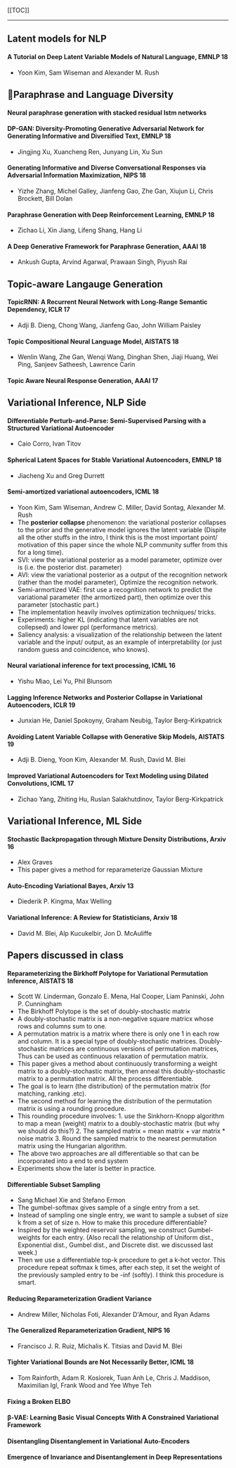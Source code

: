 [[TOC]]

----

## Latent models for NLP 

#### A Tutorial on Deep Latent Variable Models of Natural Language, EMNLP 18 
* Yoon Kim, Sam Wiseman and Alexander M. Rush

## Paraphrase and Language Diversity 

#### Neural paraphrase generation with stacked residual lstm networks


#### DP-GAN: Diversity-Promoting Generative Adversarial Network for Generating Informative and Diversified Text, EMNLP 18 
* Jingjing Xu, Xuancheng Ren, Junyang Lin, Xu Sun

#### Generating Informative and Diverse Conversational Responses via Adversarial Information Maximization, NIPS 18
* Yizhe Zhang, Michel Galley, Jianfeng Gao, Zhe Gan, Xiujun Li, Chris Brockett, Bill Dolan

#### Paraphrase Generation with Deep Reinforcement Learning, EMNLP 18 
* Zichao Li, Xin Jiang, Lifeng Shang, Hang Li

#### A Deep Generative Framework for Paraphrase Generation, AAAI 18
* Ankush Gupta, Arvind Agarwal, Prawaan Singh, Piyush Rai 

## Topic-aware Langauge Generation

#### TopicRNN: A Recurrent Neural Network with Long-Range Semantic Dependency, ICLR 17 
* Adji B. Dieng, Chong Wang, Jianfeng Gao, John William Paisley

#### Topic Compositional Neural Language Model, AISTATS 18 
* Wenlin Wang, Zhe Gan, Wenqi Wang, Dinghan Shen, Jiaji Huang, Wei Ping, Sanjeev Satheesh, Lawrence Carin

#### Topic Aware Neural Response Generation, AAAI 17 

## Variational Inference, NLP Side 

#### Differentiable Perturb-and-Parse: Semi-Supervised Parsing with a Structured Variational Autoencoder
* Caio Corro, Ivan Titov

#### Spherical Latent Spaces for Stable Variational Autoencoders, EMNLP 18 
* Jiacheng Xu and Greg Durrett 

#### Semi-amortized variational autoencoders, ICML 18 
* Yoon Kim, Sam Wiseman, Andrew C. Miller, David Sontag, Alexander M. Rush
* The **posterior collapse** phenomenon: the variational posterior collapses to the prior and the generative model ignores the latent variable (Dispite all the other stuffs in the intro, I think this is the most important point/ motivation of this paper since the whole NLP community suffer from this for a long time). 
* SVI: view the variational posterior as a model parameter, optimize over is (i.e. the posterior dist. parameter)
* AVI: view the variational posterior as a output of the recognition network (rather than the model parameter), Optimize the recognition network. 
* Semi-armortized VAE: first use a recognition network to predict the variational parameter (the armortized part), then optimize over this parameter (stochastic part.)
* The implementation heavily involves optimization techniques/ tricks. 
* Experiments: higher KL (indicating that latent variables are not collepsed) and lower ppl (performance metrics). 
* Saliency analysis: a visualization of the relationship between the latent variable and the input/ output, as an example of interpretability (or just random guess and coincidence, who knows). 

#### Neural variational inference for text processing, ICML 16 
* Yishu Miao, Lei Yu, Phil Blunsom

#### Lagging Inference Networks and Posterior Collapse in Variational Autoencoders, ICLR 19 
* Junxian He, Daniel Spokoyny, Graham Neubig, Taylor Berg-Kirkpatrick

#### Avoiding Latent Variable Collapse with Generative Skip Models, AISTATS 19 
* Adji B. Dieng, Yoon Kim, Alexander M. Rush, David M. Blei

#### Improved Variational Autoencoders for Text Modeling using Dilated Convolutions, ICML 17 
* Zichao Yang, Zhiting Hu, Ruslan Salakhutdinov, Taylor Berg-Kirkpatrick

## Variational Inference, ML Side 

#### Stochastic Backpropagation through Mixture Density Distributions, Arxiv 16
* Alex Graves
* This paper gives a method for reparameterize Gaussian Mixture 

#### Auto-Encoding Variational Bayes, Arxiv 13 
* Diederik P. Kingma, Max Welling

#### Variational Inference: A Review for Statisticians, Arxiv 18
* David M. Blei, Alp Kucukelbir, Jon D. McAuliffe 

## Papers discussed in class

#### Reparameterizing the Birkhoff Polytope for Variational Permutation Inference, AISTATS 18 
* Scott W. Linderman, Gonzalo E. Mena, Hal Cooper, Liam Paninski, John P. Cunningham
* The Birkhoff Polytope is the set of doubly-stochastic matrix 
* A doubly-stochastic matrix is a non-negative square matricx whose rows and columns sum to one. 
* A permutation matrix is a matrix where there is only one 1 in each row and column. It is a special type of doubly-stochastic matrices. Doubly-stochastic matrices are continuous versions of permutation matrices, Thus can be used as continuous relaxation of permutation matrix.
* This paper gives a method about continuously transforming a weight matrix to a doubly-stochastic matrix, then anneal this doubly-stochastic matrix to a permutation matrix. All the process differentiable. 
* The goal is to learn (the distribution) of the permutation matrix (for matching, ranking .etc).  
* The second method for learning the distribution of the permutation matrix is using a rounding procedure. 
* This rounding procedure involves: 1. use the Sinkhorn-Knopp algorithm to map a mean (weight) matrix to a doubly-stochastic matrix (but why we should do this?) 2. The sampled matrix = mean matrix + var matrix * noise matrix 3. Round the sampled matrix to the nearest permutation matrix using the Hungarian algorithm. 
* The above two approaches are all differentiable so that can be incorporated into a end to end system
* Experiments show the later is better in practice. 

#### Differentiable Subset Sampling
* Sang Michael Xie and Stefano Ermon
* The gumbel-softmax gives sample of a single entry from a set. 
* Instead of sampling one single entry, we want to sample a subset of size k from a set of size n. How to make this procedure differentiable? 
* Inspired by the weighted reservoir sampling, we construct Gumbel-weights for each entry. (Also recall the relationship of Uniform dist., Exponential dist., Gumbel dist., and Discrete dist. we discussed last week.)
* Then we use a differentiable top-k procedure to get a k-hot vector. This procedure repeat softmax k times, after each step, it set the weight of the previously sampled entry to be -inf (softly). I think this procedure is smart. 

#### Reducing Reparameterization Gradient Variance
* Andrew Miller, Nicholas Foti, Alexander D'Amour, and Ryan Adams 

#### The Generalized Reparameterization Gradient, NIPS 16 
* Francisco J. R. Ruiz, Michalis K. Titsias and David M. Blei

#### Tighter Variational Bounds are Not Necessarily Better, ICML 18 
* Tom Rainforth, Adam R. Kosiorek, Tuan Anh Le, Chris J. Maddison, Maximilian Igl, Frank Wood and Yee Whye Teh 

#### Fixing a Broken ELBO

#### β-VAE: Learning Basic Visual Concepts With A Constrained Variational Framework

#### Disentangling Disentanglement in Variational Auto-Encoders

#### Emergence of Invariance and Disentanglement in Deep Representations 